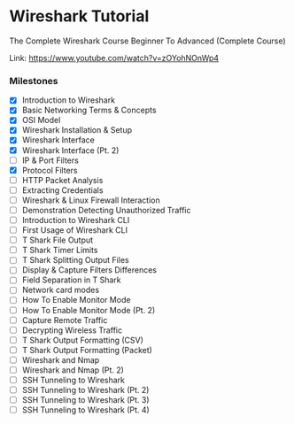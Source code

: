 # Wireshark Tutorial

The Complete Wireshark Course Beginner To Advanced (Complete Course)

Link: https://www.youtube.com/watch?v=zOYohNOnWp4

### Milestones

- [x] Introduction to Wireshark
- [x] Basic Networking Terms & Concepts
- [x] OSI Model
- [x] Wireshark Installation & Setup
- [x] Wireshark Interface
- [x] Wireshark Interface (Pt. 2)
- [ ] IP & Port Filters
- [x] Protocol Filters
- [ ] HTTP Packet Analysis
- [ ] Extracting Credentials
- [ ] Wireshark & Linux Firewall Interaction
- [ ] Demonstration Detecting Unauthorized Traffic
- [ ] Introduction to Wireshark CLI
- [ ] First Usage of Wireshark CLI
- [ ] T Shark File Output
- [ ] T Shark Timer Limits
- [ ] T Shark Splitting Output Files
- [ ] Display & Capture Filters Differences
- [ ] Field Separation in T Shark
- [ ] Network card modes
- [ ] How To Enable Monitor Mode
- [ ] How To Enable Monitor Mode (Pt. 2)
- [ ] Capture Remote Traffic
- [ ] Decrypting Wireless Traffic
- [ ] T Shark Output Formatting (CSV)
- [ ] T Shark Output Formatting (Packet)
- [ ] Wireshark and Nmap
- [ ] Wireshark and Nmap (Pt. 2)
- [ ] SSH Tunneling to Wireshark
- [ ] SSH Tunneling to Wireshark (Pt. 2)
- [ ] SSH Tunneling to Wireshark (Pt. 3)
- [ ] SSH Tunneling to Wireshark (Pt. 4)
